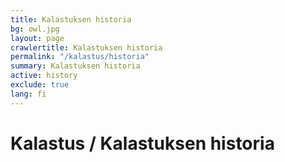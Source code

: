 ```yaml
---
title: Kalastuksen historia
bg: owl.jpg
layout: page
crawlertitle: Kalastuksen historia
permalink: "/kalastus/historia"
summary: Kalastuksen historia
active: history
exclude: true
lang: fi
---
```


# Kalastus / Kalastuksen historia
